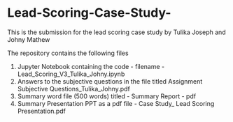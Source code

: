 # Lead-Scoring-Case-Study-
This is the submission for the lead scoring case study by Tulika Joseph and Johny Mathew

The repository contains the following files

1. Jupyter Notebook containing the code - filename - Lead_Scoring_V3_Tulika_Johny.ipynb
2. Answers to the subjective questions in the file titled Assignment Subjective Questions_Tulika_Johny.pdf
3. Summary word file (500 words) titled - Summary Report - pdf
4. Summary Presentation PPT as a pdf file - Case Study_ Lead Scoring Presentation.pdf
